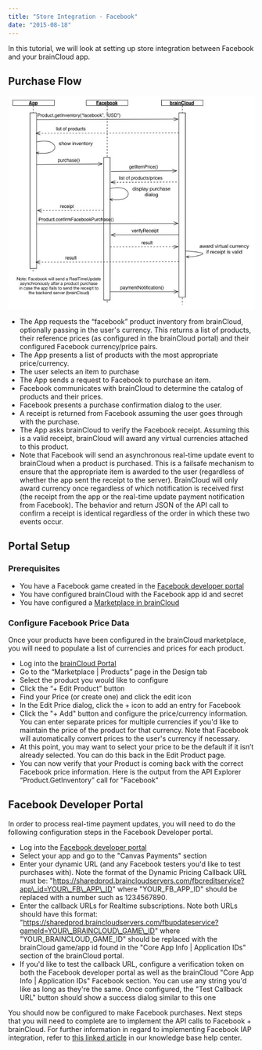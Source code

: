 ```yaml
---
title: "Store Integration - Facebook"
date: "2015-08-18"
---
```


In this tutorial, we will look at setting up store integration between Facebook and your brainCloud app.

## Purchase Flow

[![Facebook Purchase Sequence Diagram](images/Facebook-Purchase-Sequence-Diagram.jpg)](/apidocs/wp-content/uploads/2015/08/Facebook-Purchase-Sequence-Diagram.jpg)

- The App requests the “facebook” product inventory from brainCloud, optionally passing in the user's currency. This returns a list of products, their reference prices (as configured in the brainCloud portal) and their configured Facebook currency/price pairs.
- The App presents a list of products with the most appropriate price/currency.
- The user selects an item to purchase
- The App sends a request to Facebook to purchase an item.
- Facebook communicates with brainCloud to determine the catalog of products and their prices.
- Facebook presents a purchase confirmation dialog to the user.
- A receipt is returned from Facebook assuming the user goes through with the purchase.
- The App asks brainCloud to verify the Facebook receipt. Assuming this is a valid receipt, brainCloud will award any virtual currencies attached to this product.
- Note that Facebook will send an asynchronous real-time update event to brainCloud when a product is purchased. This is a failsafe mechanism to ensure that the appropriate item is awarded to the user (regardless of whether the app sent the receipt to the server). BrainCloud will only award currency once regardless of which notification is received first (the receipt from the app or the real-time update payment notification from Facebook). The behavior and return JSON of the API call to confirm a receipt is identical regardless of the order in which these two events occur.

## Portal Setup

### Prerequisites

- You have a Facebook game created in the [Facebook developer portal](https://developers.facebook.com)
- You have configured brainCloud with the Facebook app id and secret
- You have configured a [Marketplace in brainCloud](https://staging.getbraincloud.com/apidocs/portal-usage/marketplace-configuration/)

### Configure Facebook Price Data

Once your products have been configured in the brainCloud marketplace, you will need to populate a list of currencies and prices for each product.

- Log into the [brainCloud Portal](https://portal.braincloudservers.com/)
- Go to the “Marketplace | Products” page in the Design tab  
    [](/apidocs/wp-content/uploads/2016/08/brainCloud_dashboard_productsTab.jpg)
- Select the product you would like to configure  
    [](/apidocs/wp-content/uploads/2016/09/brainCloud_dashboard_addFbProduct1.jpg)
- Click the “+ Edit Product” button  
    [](/apidocs/wp-content/uploads/2016/08/brainCloud_dashboard_addProduct2.jpg)
- Find your Price (or create one) and click the edit icon  
    [](/apidocs/wp-content/uploads/2016/09/brainCloud_dashboard_addFbProduct2.jpg)
- In the Edit Price dialog, click the + icon to add an entry for Facebook  
    [](/apidocs/wp-content/uploads/2016/09/brainCloud_dashboard_addFbProduct3.jpg)
- Click the "+ Add" button and configure the price/currency information. You can enter separate prices for multiple currencies if you'd like to maintain the price of the product for that currency. Note that Facebook will automatically convert prices to the user's currency if necessary.  
    [](/apidocs/wp-content/uploads/2016/09/brainCloud_dashboard_addFbProduct4.jpg)
- At this point, you may want to select your price to be the default if it isn’t already selected. You can do this back in the Edit Product page.  
    [](/apidocs/wp-content/uploads/2016/09/brainCloud_dashboard_addFbProduct5.jpg)
- You can now verify that your Product is coming back with the correct Facebook price information. Here is the output from the API Explorer “Product.GetInventory” call for "Facebook"  
    [](/apidocs/wp-content/uploads/2016/09/brainCloud_dashboard_addFbProduct6.jpg)

## Facebook Developer Portal

In order to process real-time payment updates, you will need to do the following configuration steps in the Facebook Developer portal.

- Log into the [Facebook developer portal](https://developers.facebook.com/apps)
- Select your app and go to the "Canvas Payments" section
- Enter your dynamic URL (and any Facebook testers you'd like to test purchases with). Note the format of the Dynamic Pricing Callback URL must be: "https://sharedprod.braincloudservers.com/fbcreditservice?app\_id=YOUR\_FB\_APP\_ID" where "YOUR\_FB\_APP\_ID" should be replaced with a number such as 1234567890. 
    [](/apidocs/wp-content/uploads/2015/08/2015-08-18_11-50-11.png)
- Enter the callback URLs for Realtime subscriptions. Note both URLs should have this format: "https://sharedprod.braincloudservers.com/fbupdateservice?gameId=YOUR\_BRAINCLOUD\_GAME\_ID" where "YOUR\_BRAINCLOUD\_GAME\_ID" should be replaced with the brainCloud game/app id found in the "Core App Info | Application IDs" section of the brainCloud portal.[](/apidocs/wp-content/uploads/2015/08/2015-08-18_11-52-39.png)
- If you'd like to test the callback URL, configure a verification token on both the Facebook developer portal as well as the brainCloud "Core App Info | Application IDs" Facebook section. You can use any string you'd like as long as they're the same. Once configured, the "Test Callback URL" button should show a success dialog similar to this one  
    [](/apidocs/wp-content/uploads/2015/08/2015-08-18_11-57-57.png)

You should now be configured to make Facebook purchases. Next steps that you will need to complete are to implement the API calls to Facebook + brainCloud. For further information in regard to implementing Facebook IAP integration, refer to [this linked article](http://help.getbraincloud.com/en/articles/4676736-facebook-iap-integration) in our knowledge base help center.
